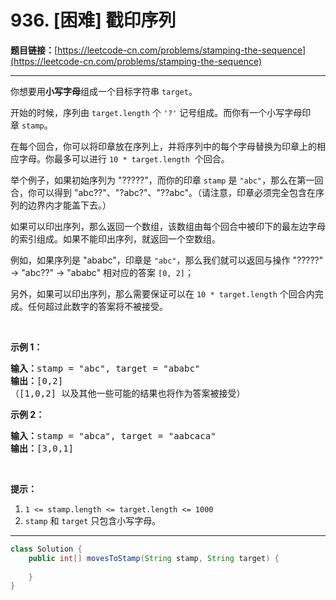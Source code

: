 # 936. [困难] 戳印序列

**题目链接：**[https://leetcode-cn.com/problems/stamping-the-sequence](https://leetcode-cn.com/problems/stamping-the-sequence)

---

<div class="content__1Y2H">
 <div class="notranslate">
  <p>你想要用<strong>小写字母</strong>组成一个目标字符串&nbsp;<code>target</code>。&nbsp;</p> 
  <p>开始的时候，序列由&nbsp;<code>target.length</code>&nbsp;个&nbsp;<code>'?'</code>&nbsp;记号组成。而你有一个小写字母印章&nbsp;<code>stamp</code>。</p> 
  <p>在每个回合，你可以将印章放在序列上，并将序列中的每个字母替换为印章上的相应字母。你最多可以进行&nbsp;<code>10 * target.length</code>&nbsp; 个回合。</p> 
  <p>举个例子，如果初始序列为 "?????"，而你的印章 <code>stamp</code>&nbsp;是&nbsp;<code>"abc"</code>，那么在第一回合，你可以得到&nbsp;"abc??"、"?abc?"、"??abc"。（请注意，印章必须完全包含在序列的边界内才能盖下去。）</p> 
  <p>如果可以印出序列，那么返回一个数组，该数组由每个回合中被印下的最左边字母的索引组成。如果不能印出序列，就返回一个空数组。</p> 
  <p>例如，如果序列是 "ababc"，印章是 <code>"abc"</code>，那么我们就可以返回与操作&nbsp;"?????" -&gt; "abc??" -&gt; "ababc" 相对应的答案 <code>[0, 2]</code>；</p> 
  <p>另外，如果可以印出序列，那么需要保证可以在 <code>10 * target.length</code>&nbsp;个回合内完成。任何超过此数字的答案将不被接受。</p> 
  <p>&nbsp;</p> 
  <p><strong>示例 1：</strong></p> 
  <pre class="language-text"><strong>输入：</strong>stamp = "abc", target = "ababc"
<strong>输出：</strong>[0,2]
（[1,0,2] 以及其他一些可能的结果也将作为答案被接受）
</pre> 
  <p><strong>示例 2：</strong></p> 
  <pre class="language-text"><strong>输入：</strong>stamp = "abca", target = "aabcaca"
<strong>输出：</strong>[3,0,1]
</pre> 
  <p>&nbsp;</p> 
  <p><strong>提示：</strong></p> 
  <ol> 
   <li><code>1 &lt;= stamp.length &lt;= target.length &lt;= 1000</code></li> 
   <li><code>stamp</code> 和&nbsp;<code>target</code>&nbsp;只包含小写字母。</li> 
  </ol> 
 </div>
</div>

---

```java
class Solution {
    public int[] movesToStamp(String stamp, String target) {
        
    }
}
```